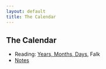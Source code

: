 ```yaml
---
layout: default
title: The Calendar
---
```


## The Calendar

+ Reading: [Years, Months, Days,](Falk2.pdf) Falk
+ [Notes](notes) 


